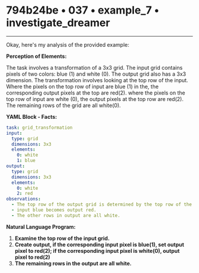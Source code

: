 # 794b24be • 037 • example_7 • investigate_dreamer

---
Okay, here's my analysis of the provided example:

**Perception of Elements:**

The task involves a transformation of a 3x3 grid. The input grid contains pixels of two colors: blue (1) and white (0). The output grid also has a 3x3 dimension. The transformation involves looking at the top row of the input. Where the pixels on the top row of input are blue (1) in the, the corresponding output pixels at the top are red(2). where the pixels on the top row of input are white (0), the output pixels at the top row are red(2). The remaining rows of the grid are all white(0).

**YAML Block - Facts:**



```yaml
task: grid_transformation
input:
  type: grid
  dimensions: 3x3
  elements:
    0: white
    1: blue
output:
  type: grid
  dimensions: 3x3
  elements:
    0: white
    2: red
observations:
  - The top row of the output grid is determined by the top row of the input grid.
  - input blue becomes output red.
  - The other rows in output are all white.
```



**Natural Language Program:**

1.  **Examine the top row of the input grid.**
2.  **Create output, if the corresponding input pixel is blue(1), set output pixel to red(2); if the corresponding input pixel is white(0), output pixel to red(2)**
3. **The remaining rows in the output are all white.**

